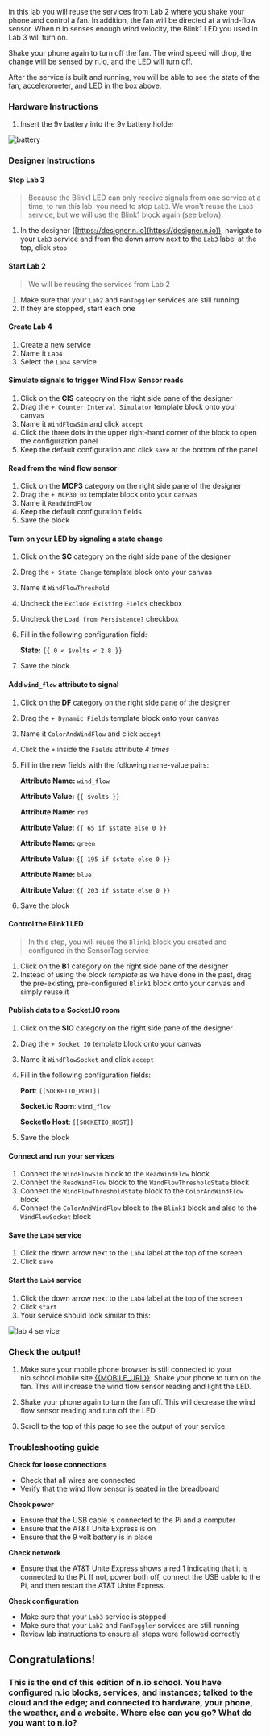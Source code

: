 In this lab you will reuse the services from Lab 2 where you shake your phone and control a fan. In addition, the fan will be directed at a wind-flow sensor. When n.io senses enough wind velocity, the Blink1 LED you used in Lab 3 will turn on.

Shake your phone again to turn off the fan. The wind speed will drop, the change will be sensed by n.io, and the LED will turn off.

After the service is built and running, you will be able to see the state of the fan, accelerometer, and LED in the box above.

### Hardware Instructions
1. Insert the 9v battery into the 9v battery holder

![battery](./img/instructions/battery.jpg)

### Designer Instructions

#### Stop Lab 3
> Because the Blink1 LED can only receive signals from one service at a time, to run this lab, you need to stop `Lab3`. We won't reuse the `Lab3` service, but we will use the Blink1 block again (see below).

1. In the designer ([https://designer.n.io](https://designer.n.io)), navigate to your `Lab3` service and from the down arrow next to the `Lab3` label at the top, click `stop`

#### Start Lab 2
> We will be reusing the services from Lab 2

1. Make sure that your `Lab2` and `FanToggler` services are still running
1. If they are stopped, start each one

#### Create Lab 4
1. Create a new service
1. Name it `Lab4`
1. Select the `Lab4` service

#### Simulate signals to trigger Wind Flow Sensor reads
1. Click on the **CIS** category on the right side pane of the designer
2. Drag the `+ Counter Interval Simulator` template block onto your canvas
2. Name it `WindFlowSim` and click `accept`
2. Click the three dots in the upper right-hand corner of the block to open the configuration panel
2. Keep the default configuration and click `save` at the bottom of the panel

#### Read from the wind flow sensor
1. Click on the **MCP3** category on the right side pane of the designer
2. Drag the `+ MCP30 0x` template block onto your canvas
2. Name it `ReadWindFlow`
2. Keep the default configuration fields
2. Save the block

#### Turn on your LED by signaling a state change
1. Click on the **SC** category on the right side pane of the designer
1. Drag the `+ State Change` template block onto your canvas
1. Name it `WindFlowThreshold`
1. Uncheck the `Exclude Existing Fields` checkbox
1. Uncheck the `Load from Persistence?` checkbox
1. Fill in the following configuration field:

    **State:** `{{ 0 < $volts < 2.8 }}`
1. Save the block

#### Add `wind_flow` attribute to signal
1. Click on the **DF** category on the right side pane of the designer
1. Drag the `+ Dynamic Fields` template block onto your canvas
1. Name it `ColorAndWindFlow` and click `accept`
1. Click the `+` inside the `Fields` attribute *4 times*
1. Fill in the new fields with the following name-value pairs:

      **Attribute Name:** `wind_flow`

      **Attribute Value:** `{{ $volts }}`

      **Attribute Name:** `red`

      **Attribute Value:** `{{ 65 if $state else 0 }}`

      **Attribute Name:** `green`

      **Attribute Value:** `{{ 195 if $state else 0 }}`

      **Attribute Name:** `blue`

      **Attribute Value:** `{{ 203 if $state else 0 }}`

1. Save the block

#### Control the Blink1 LED
>In this step, you will reuse the `Blink1` block you created and configured in the SensorTag service

1. Click on the **B1** category on the right side pane of the designer
1. Instead of using the block _template_ as we have done in the past, drag the pre-existing, pre-configured `Blink1` block onto your canvas and simply reuse it

#### Publish data to a Socket.IO room
1. Click on the **SIO** category on the right side pane of the designer
1. Drag the `+ Socket IO` template block onto your canvas
1. Name it `WindFlowSocket` and click `accept`
1. Fill in the following configuration fields:

    **Port**: `[[SOCKETIO_PORT]]`

    **Socket.io Room**: `wind_flow`

    **SocketIo Host**: `[[SOCKETIO_HOST]]`

1. Save the block

#### Connect and run your services
1. Connect the `WindFlowSim` block to the `ReadWindFlow` block
1. Connect the `ReadWindFlow` block to the `WindFlowThresholdState` block
1. Connect the `WindFlowThresholdState` block to the `ColorAndWindFlow` block
1. Connect the `ColorAndWindFlow` block to the `Blink1` block and also to the `WindFlowSocket` block

#### Save the `Lab4` service
1. Click the down arrow next to the `Lab4` label at the top of the screen
1. Click `save`

#### Start the `Lab4` service
1. Click the down arrow next to the `Lab4` label at the top of the screen
1. Click `start`
1. Your service should look similar to this:

![lab 4 service](./img/instructions/flow-service.png)

### Check the output!

1. Make sure your mobile phone browser is still connected to your nio.school mobile site [{{MOBILE_URL}}](MOBILE_URL). Shake your phone to turn on the fan. This will increase the wind flow sensor reading and light the LED.

1. Shake your phone again to turn the fan off. This will decrease the wind flow sensor reading and turn off the LED

1. Scroll to the top of this page to see the output of your service.

### Troubleshooting guide

**Check for loose connections**
* Check that all wires are connected
* Verify that the wind flow sensor is seated in the breadboard

**Check power**
* Ensure that the USB cable is connected to the Pi and a computer
* Ensure that the AT&T Unite Express is on
* Ensure that the 9 volt battery is in place

**Check network**
* Ensure that the AT&T Unite Express shows a red 1 indicating that it is connected to the Pi. If not, power both off, connect the USB cable to the Pi, and then restart the AT&T Unite Express.

**Check configuration**
* Make sure that your `Lab3` service is stopped
* Make sure that your `Lab2` and `FanToggler` services are still running
* Review lab instructions to ensure all steps were followed correctly

## Congratulations!

### This is the end of this edition of n.io school. You have configured n.io blocks, services, and instances; talked to the cloud and the edge; and connected to hardware, your phone, the weather, and a website. Where else can you go? What do you want to **n.io**?
